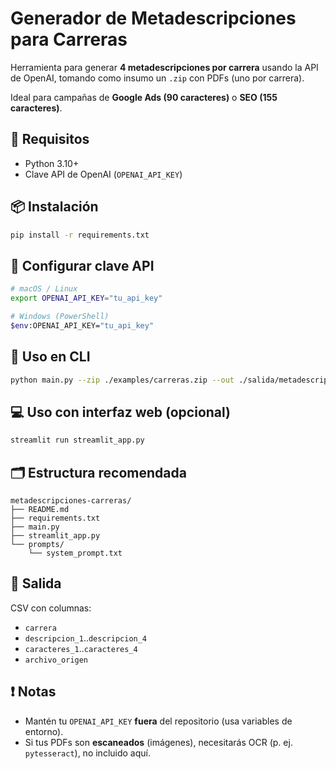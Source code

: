 # Generador de Metadescripciones para Carreras

Herramienta para generar **4 metadescripciones por carrera** usando la API de OpenAI, tomando como insumo un `.zip` con PDFs (uno por carrera).

Ideal para campañas de **Google Ads (90 caracteres)** o **SEO (155 caracteres)**.

## 🚀 Requisitos
- Python 3.10+
- Clave API de OpenAI (`OPENAI_API_KEY`)

## 📦 Instalación
```bash
pip install -r requirements.txt
```

## 🔑 Configurar clave API
```bash
# macOS / Linux
export OPENAI_API_KEY="tu_api_key"

# Windows (PowerShell)
$env:OPENAI_API_KEY="tu_api_key"
```

## 🧪 Uso en CLI
```bash
python main.py --zip ./examples/carreras.zip --out ./salida/metadescripciones.csv --limit 90 --model gpt-4.1-mini
```

## 💻 Uso con interfaz web (opcional)
```bash
streamlit run streamlit_app.py
```

## 🗂 Estructura recomendada
```
metadescripciones-carreras/
├── README.md
├── requirements.txt
├── main.py
├── streamlit_app.py
└── prompts/
    └── system_prompt.txt
```

## 📝 Salida
CSV con columnas:
- `carrera`
- `descripcion_1`..`descripcion_4`
- `caracteres_1`..`caracteres_4`
- `archivo_origen`

## ❗ Notas
- Mantén tu `OPENAI_API_KEY` **fuera** del repositorio (usa variables de entorno).
- Si tus PDFs son **escaneados** (imágenes), necesitarás OCR (p. ej. `pytesseract`), no incluido aquí.

